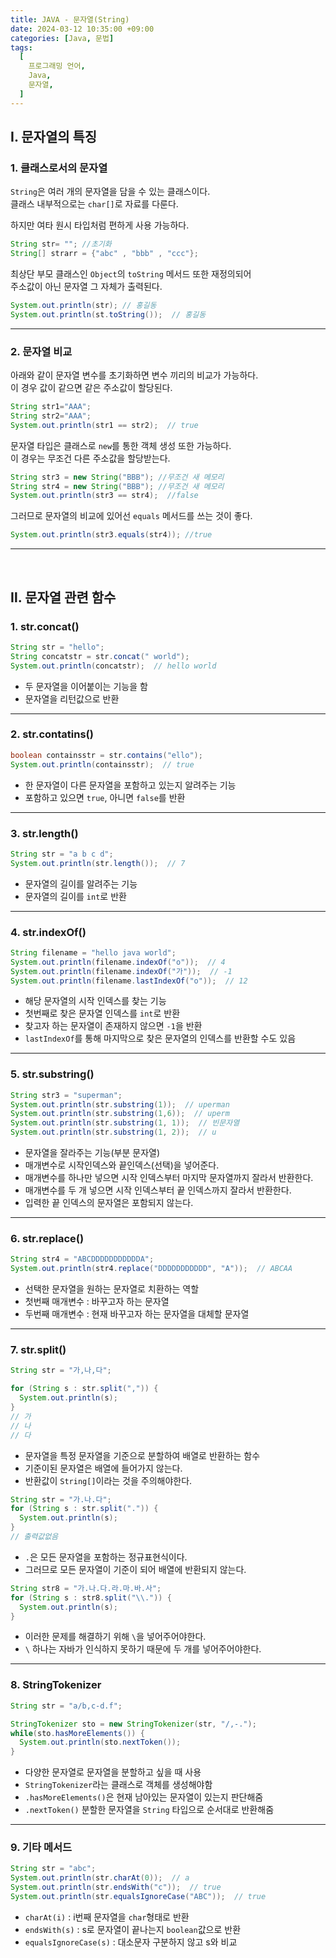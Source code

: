 ```yaml
---
title: JAVA - 문자열(String)
date: 2024-03-12 10:35:00 +09:00
categories: [Java, 문법]
tags:
  [
    프로그래밍 언어,
    Java,
    문자열,
  ]
---
```


## Ⅰ. 문자열의 특징

### 1. 클래스로서의 문자열

`String`은 여러 개의 문자열을 담을 수 있는 클래스이다.  
클래스 내부적으로는 `char[]`로 자료를 다룬다.

하지만 여타 원시 타입처럼 편하게 사용 가능하다.

```java
String str= ""; //초기화
String[] strarr = {"abc" , "bbb" , "ccc"};
```

최상단 부모 클래스인 `Object`의 `toString` 메서드 또한 재정의되어  
주소값이 아닌 문자열 그 자체가 출력된다.

```java
System.out.println(str); // 홍길동
System.out.println(st.toString());  // 홍길동
```

<hr>

### 2. 문자열 비교

아래와 같이 문자열 변수를 초기화하면 변수 끼리의 비교가 가능하다.  
이 경우 값이 같으면 같은 주소값이 할당된다.

```java
String str1="AAA";
String str2="AAA";
System.out.println(str1 == str2);  // true
```

문자열 타입은 클래스로 `new`를 통한 객체 생성 또한 가능하다.  
이 경우는 무조건 다른 주소값을 할당받는다.

```java
String str3 = new String("BBB"); //무조건 새 메모리
String str4 = new String("BBB"); //무조건 새 메모리 
System.out.println(str3 == str4);  //false 
```

그러므로 문자열의 비교에 있어선 `equals` 메서드를 쓰는 것이 좋다.

```java
System.out.println(str3.equals(str4)); //true
```

<hr><br>

## Ⅱ. 문자열 관련 함수

### 1. str.concat()

```java
String str = "hello";
String concatstr = str.concat(" world");
System.out.println(concatstr);  // hello world
```

- 두 문자열을 이어붙이는 기능을 함
- 문자열을 리턴값으로 반환

<hr>

### 2. str.contatins()

```java
boolean containsstr = str.contains("ello");
System.out.println(containsstr);  // true
```

- 한 문자열이 다른 문자열을 포함하고 있는지 알려주는 기능
- 포함하고 있으면 `true`, 아니면 `false`를 반환

<hr>

### 3. str.length()

```java
String str = "a b c d";
System.out.println(str.length());  // 7
```

- 문자열의 길이를 알려주는 기능
- 문자열의 길이를 `int`로 반환

<hr>

### 4. str.indexOf()

```java
String filename = "hello java world";
System.out.println(filename.indexOf("o"));  // 4
System.out.println(filename.indexOf("가"));  // -1
System.out.println(filename.lastIndexOf("o"));  // 12
```

- 해당 문자열의 시작 인덱스를 찾는 기능
- 첫번째로 찾은 문자열 인덱스를 `int`로 반환
- 찾고자 하는 문자열이 존재하지 않으면 `-1`을 반환
- `lastIndexOf`를 통해 마지막으로 찾은 문자열의 인덱스를 반환할 수도 있음

<hr>

### 5. str.substring()

```java
String str3 = "superman";
System.out.println(str.substring(1));  // uperman
System.out.println(str.substring(1,6));  // uperm
System.out.println(str.substring(1, 1));  // 빈문자열
System.out.println(str.substring(1, 2));  // u
```

- 문자열을 잘라주는 기능(부분 문자열)
- 매개변수로 시작인덱스와 끝인덱스(선택)을 넣어준다.
- 매개변수를 하나만 넣으면 시작 인덱스부터 마지막 문자열까지 잘라서 반환한다.
- 매개변수를 두 개 넣으면 시작 인덱스부터 끝 인덱스까지 잘라서 반환한다.
- 입력한 끝 인덱스의 문자열은 포함되지 않는다.

<hr>

### 6. str.replace()

```java
String str4 = "ABCDDDDDDDDDDDA";
System.out.println(str4.replace("DDDDDDDDDDD", "A"));  // ABCAA
```

- 선택한 문자열을 원하는 문자열로 치환하는 역할
- 첫번째 매개변수 : 바꾸고자 하는 문자열
- 두번째 매개변수 : 현재 바꾸고자 하는 문자열을 대체할 문자열

<hr>

### 7. str.split()

```java
String str = "가,나,다";

for (String s : str.split(",")) {
  System.out.println(s);
}
// 가
// 나
// 다
```

- 문자열을 특정 문자열을 기준으로 분할하여 배열로 반환하는 함수
- 기준이된 문자열은 배열에 들어가지 않는다.
- 반환값이 `String[]`이라는 것을 주의해야한다.

```java
String str = "가.나.다";
for (String s : str.split(".")) {
  System.out.println(s);
}
// 출력값없음
```

- `.`은 모든 문자열을 포함하는 정규표현식이다.
- 그러므로 모든 문자열이 기준이 되어 배열에 반환되지 않는다.

```java
String str8 = "가.나.다.라.마.바.사";
for (String s : str8.split("\\.")) {
  System.out.println(s);
}
```

- 이러한 문제를 해결하기 위해 `\`을 넣어주어야한다.
- `\` 하나는 자바가 인식하지 못하기 때문에 두 개를 넣어주어야한다.

<hr>

### 8. StringTokenizer

```java
String str = "a/b,c-d.f";

StringTokenizer sto = new StringTokenizer(str, "/,-.");
while(sto.hasMoreElements()) {
  System.out.println(sto.nextToken());
}
```

- 다양한 문자열로 문자열을 분할하고 싶을 때 사용
- `StringTokenizer`라는 클래스로 객체를 생성해야함
- `.hasMoreElements()`은 현재 남아있는 문자열이 있는지 판단해줌
- `.nextToken()` 분할한 문자열을 `String` 타입으로 순서대로 반환해줌

<hr>

### 9. 기타 메서드

```java
String str = "abc";
System.out.println(str.charAt(0));  // a
System.out.println(str.endsWith("c"));  // true
System.out.println(str.equalsIgnoreCase("ABC"));  // true
```

- `charAt(i)` : i번째 문자열을 `char`형태로 반환
- `endsWith(s)` : s로 문자열이 끝나는지 `boolean`값으로 반환
- `equalsIgnoreCase(s)` : 대소문자 구분하지 않고 s와 비교 